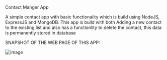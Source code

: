 Contact Manger App


A simple contact app with basic functionality which is build using NodeJS, ExpressJS and MongoDB. This app is build with both Adding a new contact to the existing list and also has a functionlity to delete the contact, this data is permanently stored in database

SNAPSHOT OF THE WEB PAGE OF THIS APP:


![image](https://user-images.githubusercontent.com/70050714/230303086-03dd6197-44eb-4729-b591-38f7763dfdd7.png)

